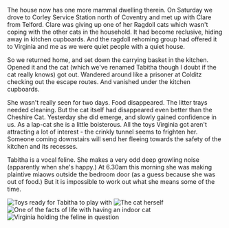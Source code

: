 The house now has one more mammal dwelling therein. On Saturday we drove to Corley Service Station north of Coventry and met up with Clare from Telford. Clare was giving up one of her Ragdoll cats which wasn't coping with the other cats in the household. It had become reclusive, hiding away in kitchen cupboards. And the ragdoll rehoming group had offered it to Virginia and me as we were quiet people with a quiet house.

So we returned home, and set down the carrying basket in the kitchen. Opened it and the cat (which we've renamed Tabitha though I doubt if the cat really knows) got out. Wandered around like a prisoner at Colditz checking out the escape routes. And vanished under the kitchen cupboards.

She wasn't really seen for two days. Food disappeared. The litter trays needed cleaning. But the cat itself had disappeared even better than the Cheshire Cat. Yesterday she did emerge, and slowly gained confidence in us. As a lap-cat she is a little boisterous. All the toys Virginia got aren't attracting a lot of interest - the crinkly tunnel seems to frighten her. Someone coming downstairs will send her fleeing towards the safety of the kitchen and its recesses.

Tabitha is a vocal feline. She makes a very odd deep growling noise (apparently when she's happy.) At 6.30am this morning she was making plaintive miaows outside the bedroom door (as a guess because she was out of food.) But it is impossible to work out what she means some of the time.

![Toys ready for Tabitha to play with](toy_ready.jpg)
![The cat herself](cat_herself.jpg)
![One of the facts of life with having an indoor cat](litter_tray.jpg)
![Virginia holding the feline in question](virginia_tabs.jpg)
